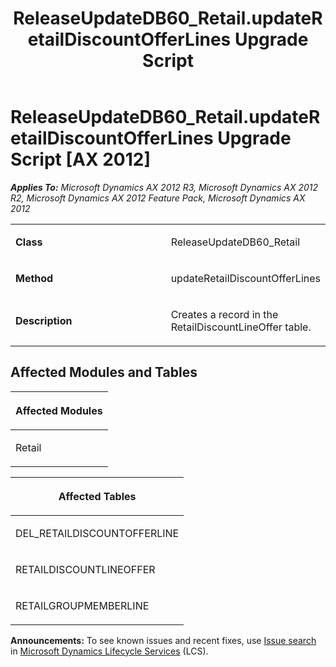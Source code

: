 ﻿---
title: ReleaseUpdateDB60_Retail.updateRetailDiscountOfferLines Upgrade Script
TOCTitle: ReleaseUpdateDB60_Retail.updateRetailDiscountOfferLines Upgrade Script
ms:assetid: 8f76c9d8-4946-9f50-1556-c55211c9e48e
ms:mtpsurl: https://msdn.microsoft.com/en-us/library/JJ736539(v=AX.60)
ms:contentKeyID: 49709728
ms.date: 05/18/2015
mtps_version: v=AX.60
---

# ReleaseUpdateDB60\_Retail.updateRetailDiscountOfferLines Upgrade Script [AX 2012]


_**Applies To:** Microsoft Dynamics AX 2012 R3, Microsoft Dynamics AX 2012 R2, Microsoft Dynamics AX 2012 Feature Pack, Microsoft Dynamics AX 2012_

<table>
<colgroup>
<col style="width: 50%" />
<col style="width: 50%" />
</colgroup>
<tbody>
<tr class="odd">
<td><p><strong>Class</strong></p></td>
<td><p>ReleaseUpdateDB60_Retail</p></td>
</tr>
<tr class="even">
<td><p><strong>Method</strong></p></td>
<td><p>updateRetailDiscountOfferLines</p></td>
</tr>
<tr class="odd">
<td><p><strong>Description</strong></p></td>
<td><p>Creates a record in the RetailDiscountLineOffer table.</p></td>
</tr>
</tbody>
</table>


## Affected Modules and Tables

<table>
<colgroup>
<col style="width: 100%" />
</colgroup>
<thead>
<tr class="header">
<th><p>Affected Modules</p></th>
</tr>
</thead>
<tbody>
<tr class="odd">
<td><p>Retail</p></td>
</tr>
</tbody>
</table>


<table>
<colgroup>
<col style="width: 100%" />
</colgroup>
<thead>
<tr class="header">
<th><p>Affected Tables</p></th>
</tr>
</thead>
<tbody>
<tr class="odd">
<td><p>DEL_RETAILDISCOUNTOFFERLINE</p></td>
</tr>
<tr class="even">
<td><p>RETAILDISCOUNTLINEOFFER</p></td>
</tr>
<tr class="odd">
<td><p>RETAILGROUPMEMBERLINE</p></td>
</tr>
</tbody>
</table>

  
**Announcements:** To see known issues and recent fixes, use [Issue search](http://go.microsoft.com/fwlink/?linkid=389258) in [Microsoft Dynamics Lifecycle Services](http://go.microsoft.com/fwlink/?linkid=306505) (LCS).

